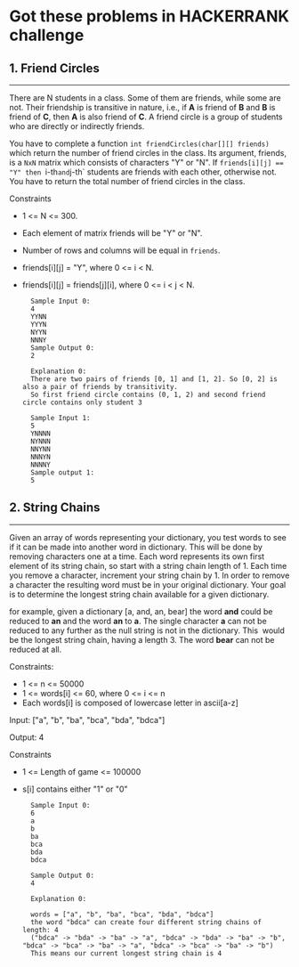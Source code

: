 # Got these problems in HACKERRANK challenge


## 1. Friend Circles
-----

There are N students in a class. Some of them are friends, while some are not.
Their friendship is transitive in nature, i.e., if **A** is friend of **B** and **B** is friend of **C**, then **A** is also friend of **C**.
A friend circle is a group of students who are directly or indirectly friends.

You have to complete a function `int friendCircles(char[][] friends)` which return the number of friend circles in the class. Its argument, friends, is a `NxN` matrix which consists of characters "Y" or "N".
If `friends[i][j] == "Y" then `i-th` and `j-th` students are friends with each other, otherwise not. You have to return the total number of friend circles in the class.



Constraints
- 1 <= N <= 300.
- Each element of matrix friends will be "Y" or "N".
- Number of rows and columns will be equal in `friends`.
- friends[i][j] = "Y", where 0 <= i < N.
- friends[i][j] = friends[j][i], where 0 <= i < j < N.

		Sample Input 0:
		4
		YYNN
		YYYN
		NYYN
		NNNY
		Sample Output 0:
		2
		
		Explanation 0:
		There are two pairs of friends [0, 1] and [1, 2]. So [0, 2] is also a pair of friends by transitivity.
		So first friend circle contains (0, 1, 2) and second friend circle contains only student 3
		
		Sample Input 1:
		5
		YNNNN
		NYNNN
		NNYNN
		NNNYN
		NNNNY
		Sample output 1:
		5
		
		
		
## 2. String Chains
----

Given an array of words representing your dictionary, you test words to see if it can be made into another word in dictionary. 
This will be done by removing characters one at a time. 
Each word represents its own first element of its string chain, so start with a string chain length of 1. 
Each time you remove a character, increment your string chain by 1. In order to remove a character the resulting word must be in your original dictionary. 
Your goal is to determine the longest string chain available for a given dictionary.



for example, given a dictionary [a, and, an, bear] the word **and** could be reduced to **an** and the word **an** to **a**. 
The single character **a** can not be reduced to any further as the null string is not in the dictionary.
This  would be the longest string chain, having a length 3. The word **bear** can not be reduced at all.



Constraints:

- 1 <= n <= 50000
- 1 <= words[i] <= 60, where 0 <= i <= n
- Each words[i] is composed of lowercase letter in ascii[a-z]


Input: ["a", "b", "ba", "bca", "bda", "bdca"]

Output: 4

Constraints
- 1 <= Length of game <= 100000
- s[i] contains either "1" or "0"

		Sample Input 0:
		6
		a
		b
		ba 
		bca 
		bda 
		bdca 
		
		Sample Output 0:
		4
		
		Explanation 0:
		
		words = ["a", "b", "ba", "bca", "bda", "bdca"]
		the word "bdca" can create four different string chains of length: 4
		("bdca" -> "bda" -> "ba" -> "a", "bdca" -> "bda" -> "ba" -> "b", "bdca" -> "bca" -> "ba" -> "a", "bdca" -> "bca" -> "ba" -> "b")
		This means our current longest string chain is 4
